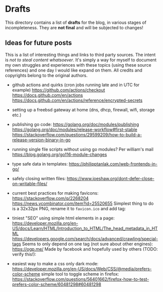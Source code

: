 
# Drafts

This directory contains a list of **drafts** for the blog, in various stages of incompleteness.
They are **not final** and will be subjected to changes!

## Ideas for future posts

This is a list of interesting things and links to third party sources. The intent is *not to steal content whatsoever*.
It's simply a way for myself to document my own struggles and experiences with these topics (using these source references)
and one day I would like expand on them.
All credits and copyrights belong to the original authors.

- github actions and quirks (cron jobs running late and in UTC for example)
  https://github.com/actions/checkout
  https://docs.github.com/en/actions
  https://docs.github.com/en/actions/reference/encrypted-secrets

- setting up a freebsd gateway at home (dns, dhcp, firewall, wifi, storage etc.)

- publishing go code:
  https://golang.org/doc/modules/publishing
  https://golang.org/doc/modules/release-workflow#first-stable
  https://stackoverflow.com/questions/29599209/how-to-build-a-release-version-binary-in-go

- running single file scripts without using go modules? Per william's mail
  https://blog.golang.org/go116-module-changes

- type safe data in templates:
  https://philipptanlak.com/web-frontends-in-go/

- safely closing written files:
  https://www.joeshaw.org/dont-defer-close-on-writable-files/

- current best practices for making favicons:
  https://stackoverflow.com/q/2268204
  https://news.ycombinator.com/item?id=25520655
  Simplest thing to do is a 32x32px PNG, rename it to `favicon.ico` and add tag:
  <link rel="shortcut icon" type="image/png" href="/favicon.ico">

- tiniest "SEO" using simple html elements in a page:
  https://developer.mozilla.org/en-US/docs/Learn/HTML/Introduction_to_HTML/The_head_metadata_in_HTML
  https://developers.google.com/search/docs/advanced/crawling/special-tags
  Seems to only depend on one tag (not sure about other engines):
  <meta name="description" content="SEO friendly description of page">
  https://ogp.me/
  Made by facebook and hopefully used by others (TODO: verify this!):
  <meta property="og:type" content="website or article" />
  <meta property="og:title" content="page title" />
  <meta property="og:url" content="full page url" />
  <meta property="og:image" content="page logo" />
  <meta property="og:description" content="optional page description" />

- easiest way to make a css only dark mode:
  https://developer.mozilla.org/en-US/docs/Web/CSS/@media/prefers-color-scheme
  simple tool to toggle scheme in firefox:
  https://stackoverflow.com/questions/56401662/firefox-how-to-test-prefers-color-scheme/60481298#60481298
